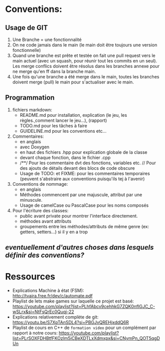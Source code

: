 # Conventions:

## Usage de GIT

1. Une Branche = une fonctionnalité
2. On ne code jamais dans le main (le main doit être toujours une version fonctionnelle)
3. Quand une branche est prête et testée on fait une pull request vers le main actuel (avec un squash, pour réunir tout les commits en un seul). Les merge conflics doivent être résolus dans les branches annexe pour ne merge qu'en ff dans la branche main.
4. Une fois qu'une branche a été merge dans le main, toutes les branches doivent merge (pull) le main pour s'actualiser avec le main.

## Programmation

1. fichiers markdown:
    - README.md pour installation, explication (le jeu, les règles.¸comment lancer le jeu...), (rapport)
    - TODO.md pour les tâches à faire
    - GUIDELINE.md pour les conventions etc...
2. Commentaires:
    - en anglais
    - avec Doxygen
    - en haut des fichiers .hpp pour explication globale de la classe
    - devant chaque fonction, dans le fichier .cpp
    - /**/ Pour les commentaire dvt des fonctions, variables etc. // Pour des ajouts de détails devant des blocs de code obscure
    - Usage de TODO: et FIXME: pour les commentaires temporaires (peuvent s'abstraire aux conventions puisqu'ils tej à l'avenir)
3. Conventions de nommage:
    - en anglais
    - Méthodes commencent par une majuscule, attribut par une minuscule.
    - Usage de camelCase ou PascalCase pour les noms composés
4. Pour l'écriture des classes:
    - public avant private pour montrer l'interface directement.
    - méthodes avant attributs
    - groupements entre les méthodes/attributs de même genre (ex: getters, setters...) si il y en a trop

## *eventuellement d'autres choses dans lesquels définir des conventions?*

# Ressources

- Explications Machine à état (FSM): http://tvaira.free.fr/dev/c/automate.pdf
- Playlist de lets make games sur laquelle ce projet est basé: https://youtube.com/playlist?list=PLhfAbcv9cehhkG7ZQK0nfIGJC_C-wSLrx&si=NtFsQrEc0Quqj-22
- Explications relativement complète de git: https://youtu.be/S7XpTAnSDL4?si=PBGJvQREHjxddQ6R
- Playlist de cours en C++ de `formation video` pour un complément par rapport à notre cours: https://youtube.com/playlist?list=PLrSOXFDHBtfFKOzlm5iCBeXDTLxXdmxpx&si=CNymPn_QOT5qgDUn